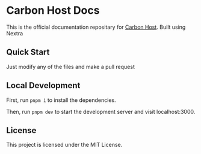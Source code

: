 # Carbon Host Docs

This is the official documentation repositary for [Carbon Host](https://Carbonhost.live). Built using Nextra

## Quick Start

Just modify any of the files and make a pull request

## Local Development

First, run `pnpm i` to install the dependencies.

Then, run `pnpm dev` to start the development server and visit localhost:3000.

## License

This project is licensed under the MIT License.
